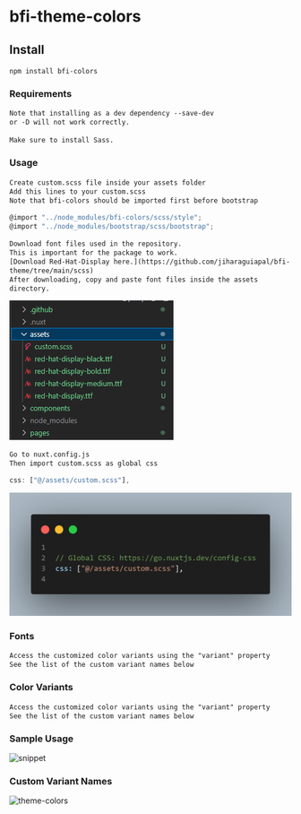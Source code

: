 # bfi-theme-colors

## Install

```
npm install bfi-colors
```

### Requirements
```
Note that installing as a dev dependency --save-dev 
or -D will not work correctly.

Make sure to install Sass.

```

### Usage

```
Create custom.scss file inside your assets folder
Add this lines to your custom.scss
Note that bfi-colors should be imported first before bootstrap
```
```js live=true
@import "../node_modules/bfi-colors/scss/style";
@import "../node_modules/bootstrap/scss/bootstrap";
```

```
Download font files used in the repository. 
This is important for the package to work.
[Download Red-Hat-Display here.](https://github.com/jiharaguiapal/bfi-theme/tree/main/scss)
After downloading, copy and paste font files inside the assets directory.
```
![assets](https://github.com/jiharaguiapal/bfi-theme/blob/main/scss/assets.png)

```
Go to nuxt.config.js
Then import custom.scss as global css
```

```js live=true
css: ["@/assets/custom.scss"],
```
![nuxt](https://github.com/jiharaguiapal/bfi-theme/blob/main/scss/nuxt-add-css.png)

<!-- 
```css live=true

  "bfi-success":#00A651,
  "bfi-danger":#E84D2E,
  "bfi-warning":#FEC006,
  "bfi-edit":#EE8400,
  "bfi-text":#363636,
  "bfi-subtext":#193C2A,
``` -->

### Fonts
```
Access the customized color variants using the "variant" property
See the list of the custom variant names below

```
### Color Variants
```
Access the customized color variants using the "variant" property
See the list of the custom variant names below

```
### Sample Usage

![snippet](https://github.com/jiharaguiapal/bfi-theme/blob/main/scss/snippet.png)


### Custom Variant Names

![theme-colors](https://github.com/jiharaguiapal/bfi-theme/blob/main/scss/theme-colors.png)

<!-- ### Compiles and minifies for production

```
npm run build
```

### Lints and fixes files

```
npm run lint
```

### Customize configuration -->

<!-- See [Configuration Reference](https://cli.vuejs.org/config/).
"# publish-test"
"# publish-test" -->
